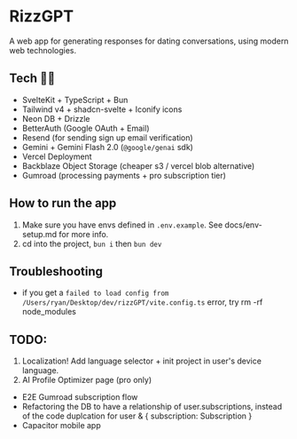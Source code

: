 # RizzGPT

A web app for generating responses for dating conversations, using modern web technologies.

## Tech 👨‍💻

- SvelteKit + TypeScript + Bun
- Tailwind v4 + shadcn-svelte + Iconify icons
- Neon DB + Drizzle
- BetterAuth (Google OAuth + Email)
- Resend (for sending sign up email verification)
- Gemini + Gemini Flash 2.0 (`@google/genai` sdk)
- Vercel Deployment
- Backblaze Object Storage (cheaper s3 / vercel blob alternative)
- Gumroad (processing payments + pro subscription tier)

## How to run the app

1. Make sure you have envs defined in `.env.example`. See docs/env-setup.md for more info.
2. cd into the project, `bun i` then `bun dev`

## Troubleshooting

- if you get a `failed to load config from /Users/ryan/Desktop/dev/rizzGPT/vite.config.ts` error, try rm -rf node_modules

## TODO:

1. Localization! Add language selector + init project in user's device language.
2. AI Profile Optimizer page (pro only)

- E2E Gumroad subscription flow
- Refactoring the DB to have a relationship of user.subscriptions, instead of the code duplcation for user & { subscription: Subscription }
- Capacitor mobile app
